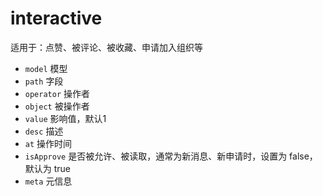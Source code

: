 # interactive

适用于：点赞、被评论、被收藏、申请加入组织等

- `model` 模型
- `path` 字段
- `operator` 操作者
- `object` 被操作者
- `value` 影响值，默认1
- `desc` 描述
- `at` 操作时间
- `isApprove` 是否被允许、被读取，通常为新消息、新申请时，设置为 false，默认为 true
- `meta` 元信息